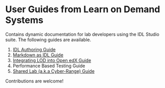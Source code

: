 # User Guides from Learn on Demand Systems
Contains dynamic documentation for lab developers using the IDL Studio suite.  The following guides are available.

1. [IDL Authoring Guide](https://github.com/LearnOnDemandSystems/guides/blob/master/idl/idlv3.md)
1. [Markdown as IDL Guide](https://github.com/LearnOnDemandSystems/guides/blob/master/idl-md/idl-md.md)
1. [Integrating LOD into Open edX Guide](https://github.com/LearnOnDemandSystems/guides/blob/master/lti/lod-lti.md)
1. Performance Based Testing Guide
1. [Shared Lab (a.k.a Cyber-Range) Guide](https://github.com/LearnOnDemandSystems/guides/blob/master/sl/sharedlabs.md)

Contributions are welcome!
